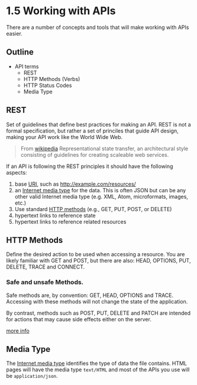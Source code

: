 # 1.5 Working with APIs
There are a number of concepts and tools that will make working with APIs easier.

## Outline
* API terms
  * REST
  * HTTP Methods (Verbs)
  * HTTP Status Codes
  * Media Type



## REST
Set of guidelines that define best practices for making an API. REST is not a formal specification, but rather a set of princiles that guide API design, making your API work like the World Wide Web.
> From [wikipedia](http://en.wikipedia.org/wiki/Representational_state_transfer) Representational state transfer, an architectural style consisting of guidelines for creating scaleable web services.

If an API is following the REST principles it should have the following aspects:

1. base [URI](http://en.wikipedia.org/wiki/URI), such as http://example.com/resources/
2. an [Internet media type](http://en.wikipedia.org/wiki/Internet_media_type) for the data. This is often JSON but can be any other valid Internet media type (e.g. XML, Atom, microformats, images, etc.)
3. Use standard [HTTP methods](http://en.wikipedia.org/wiki/HTTP_method) (e.g., GET, PUT, POST, or DELETE)
4. hypertext links to reference state
5. hypertext links to reference related resources

## HTTP Methods
Define the desired action to be used when accessing a resource. You are likely familiar with GET and POST, but there are also:
HEAD, OPTIONS, PUT, DELETE, TRACE and CONNECT.

### Safe and unsafe Methods.
Safe methods are, by convention: GET, HEAD, OPTIONS and TRACE. Accessing with these methods will not change the state of the application.

By contrast, methods such as POST, PUT, DELETE and PATCH are intended for actions that may cause side effects either on the server.

[more info](http://en.wikipedia.org/wiki/Hypertext_Transfer_Protocol#Request_methods)

## Media Type

The [Internet media type](http://en.wikipedia.org/wiki/Internet_media_type) identifies the type of data the file contains. HTML pages will have the media type `text/HTML` and most of the APIs you use will be `application/json`.
